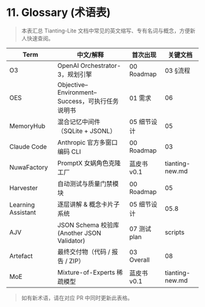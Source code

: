 <!-- status: draft -->
# 11. Glossary (术语表)

> 本表汇总 Tianting-Lite 文档中常见的英文缩写、专有名词与概念，方便新人快速查阅。

| Term | 中文/解释 | 首次出现 | 关键文档 |
|------|-----------|---------|----------|
| O3 | OpenAI Orchestrator-3，规划引擎 | 00 Roadmap | 03 §流程 |
| OES | Objective–Environment–Success，可执行任务说明书 | 01 需求 | 06 |
| MemoryHub | 混合记忆中间件（SQLite + JSONL） | 05 细节设计 | 05 |
| Claude Code | Anthropic 官方多窗口编码 CLI | 00 Roadmap | 03 |
| NuwaFactory | PromptX 女娲角色克隆工厂 | 蓝皮书 v0.1 | tianting-new.md |
| Harvester | 自动测试与质量门禁模块 | 00 Roadmap | 05 |
| Learning Assistant | 逐层讲解 & 概念卡片子系统 | 05 细节设计 | 05.8 |
| AJV | JSON Schema 校验库 (Another JSON Validator) | 07 测试 plan | scripts |
| Artefact | 最终交付物（代码 / 报告 / ZIP） | 03 Overall | 08 |
| MoE | Mixture-of-Experts 稀疏模型 | 蓝皮书 v0.1 | tianting-new.md |

> 如有新术语，请在对应 PR 中同时更新此表格。 